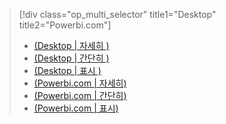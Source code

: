 > [!div class="op_multi_selector" title1="Desktop" title2="Powerbi.com"]
> * [(Desktop | 자세히 )](../power-bi-custom-visuals-use.md)
> * [(Desktop | 간단히 )](../powerbi-custom-visuals-use-less.md)
> * [(Desktop | 표시 )](../powerbi-custom-visuals-add-to-report-vid.md)
> * [(Powerbi.com | 자세히)](../power-bi-report-add-custom-visual.md)
> * [(Powerbi.com | 간단히)](../powerbi-custom-visuals-add-to-report-less.md)
> * [(Powerbi.com | 표시)](../powerbi-custom-visuals-add-to-report-vid.md)
> 
> 

